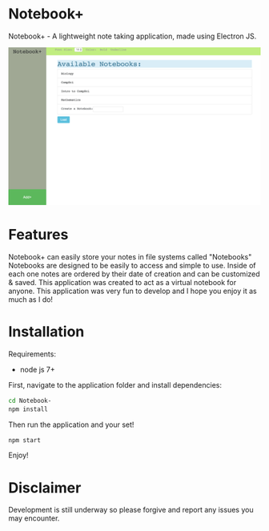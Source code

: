 # Notebook+
Notebook+ - A lightweight note taking application, made using Electron JS.

![Screenshot](Screenshot.png)

# Features
Notebook+ can easily store your notes in file systems called "Notebooks"
Notebooks are designed to be easily to access and simple to use. Inside of each one
notes are ordered by their date of creation and can be customized & saved. This application
was created to act as a virtual notebook for anyone. This application was very
fun to develop and I hope you enjoy it as much as I do!

# Installation

Requirements:
- node js 7+

First, navigate to the application folder and install dependencies:
 ```bash
cd Notebook-
npm install
 ```

Then run the application and your set!
 ```bash
npm start
 ```

Enjoy!

# Disclaimer
Development is still underway so please
forgive and report any issues you may encounter.
